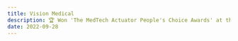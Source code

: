 ```yaml
---
title: Vision Medical
description: 🏆 Won 'The MedTech Actuator People's Choice Awards' at the Vinuri De Silva BioDesign Competition 2022, organised by MBSI.
date: 2022-09-28
---
```


